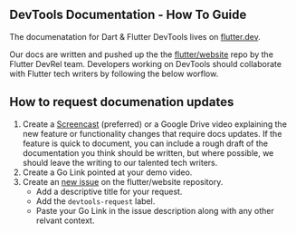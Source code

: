 ## DevTools Documentation - How To Guide
The documenatation for Dart & Flutter DevTools lives on [flutter.dev](https://docs.flutter.dev/development/tools/devtools/overview).

Our docs are written and pushed up the the [flutter/website](https://docs.flutter.dev/development/tools/devtools/overview)
repo by the Flutter DevRel team. Developers working on DevTools should collaborate with Flutter tech writers by following
the below worflow.

## How to request documenation updates

1. Create a [Screencast](chrome://extensions/?id=ccbdlfckiiklnpopmgihhnegpbcgceja) (preferred) or a Google Drive video
explaining the new feature or functionality changes that require docs updates. If the feature is quick to document, you
can include a rough draft of the documentation you think should be written, but where possible, we should leave the
writing to our talented tech writers.
2. Create a Go Link pointed at your demo video.
3. Create an [new issue](https://github.com/flutter/website/issues/new) on the flutter/website repository.
    - Add a descriptive title for your request.
    - Add the `devtools-request` label.
    - Paste your Go Link in the issue description along with any other relvant context.
